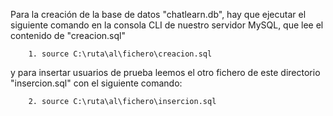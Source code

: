 
Para la creación de la base de datos "chatlearn.db", hay que ejecutar el siguiente comando en la consola CLI de nuestro servidor MySQL, que lee el contenido de "creacion.sql"

		1. source C:\ruta\al\fichero\creacion.sql
		
y para insertar usuarios de prueba leemos el otro fichero de este directorio "insercion.sql" con el siguiente comando:

		2. source C:\ruta\al\fichero\insercion.sql
		
	
